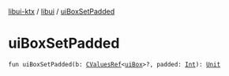 [libui-ktx](../index.md) / [libui](index.md) / [uiBoxSetPadded](./ui-box-set-padded.md)

# uiBoxSetPadded

`fun uiBoxSetPadded(b: `[`CValuesRef`](../kotlinx.cinterop/-c-values-ref/index.md)`<`[`uiBox`](ui-box.md)`>?, padded: `[`Int`](https://kotlinlang.org/api/latest/jvm/stdlib/kotlin/-int/index.html)`): `[`Unit`](https://kotlinlang.org/api/latest/jvm/stdlib/kotlin/-unit/index.html)